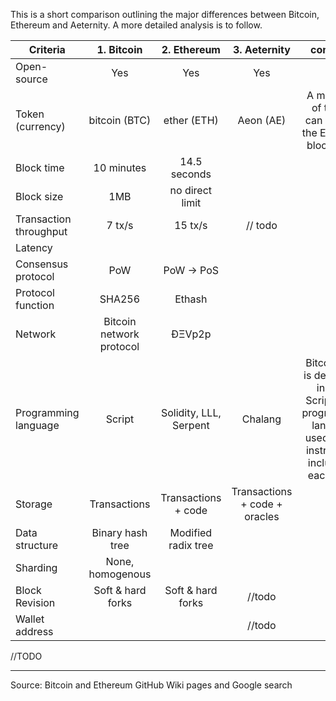 This is a short comparison outlining the major differences between Bitcoin, Ethereum and Aeternity. 
A more detailed analysis is to follow. 

|        Criteria      | 1. Bitcoin       |   2. Ethereum        | 3. Aeternity    |  comment                         |
|----------------------|:----------------:|:--------------------:|:---------------:|:--------------------------------:|
| Open-source          |   Yes            | Yes                  | Yes       |                                   |
| Token (currency)     | bitcoin (BTC)    | ether (ETH)          | Aeon (AE) | A multitude of tokens can exist on the Ethereum blockchain.                                  |
| Block time           | 10 minutes       | 14.5 seconds         |           |                                   |
| Block size           | 1MB              | no direct limit      |           |                                   |
| Transaction throughput| 7 tx/s          | 15 tx/s              | // todo      |   
| Latency              |                  |                      |             |
| Consensus protocol   | PoW              | PoW -> PoS           |           |                                   |
| Protocol function    | SHA256           | Ethash               |           |                                   |
| Network              | Bitcoin network protocol|  ÐΞVp2p       |           |                                   |
| Programming language | Script           | Solidity, LLL, Serpent | Chalang   | Bitcoin core is developed in C++. Script is                                                                             the programming language used for the                                                                              instructions included in each block |
| Storage              | Transactions     | Transactions + code  | Transactions + code + oracles    |
| Data structure       | Binary hash tree | Modified radix tree  |                                  | 
| Sharding             | None, homogenous |                      |                                  |          
| Block Revision       | Soft & hard forks | Soft & hard forks   | //todo
| Wallet address       |                   |                     | //todo

//TODO

***
Source: Bitcoin and Ethereum GitHub Wiki pages and Google search